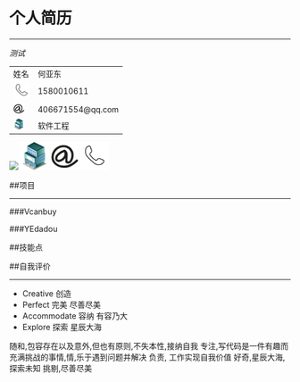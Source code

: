# 个人简历
***
*测试*
<table>
<tr>
<td>姓名</td>
<td>何亚东</td>
</tr>
<tr>
<td><img src='Image/call.png' width='30' height="30"/></td>
<td>1580010611</td>
</tr>
<tr>
<td><img src='Image/email.png' style='width:20px'/></td>
<td>406671554@qq.com</td>
</tr>
<tr><td><img src='Image/university.png' style='width:20px'/></td><td>软件工程</td></tr>
</table>

<img src="https://avatars1.githubusercontent.com/u/2958626?v=3&s=96" />
<img src='Image/university.png' style='width:50px'/>
<img src='Image/email.png' style='width:50px'/>
<img src='Image/call.png' style='width:50px'/>


##项目
***
###Vcanbuy

###YEdadou

##技能点

##自我评价
***
* Creative 		创造
* Perfect  		完美			尽善尽美
* Accommodate 	容纳			有容乃大
* Explore    	探索			星辰大海

随和,包容存在以及意外,但也有原则,不失本性,接纳自我 专注,写代码是一件有趣而充满挑战的事情,情,乐于遇到问题并解决 负责, 工作实现自我价值
好奇,星辰大海,探索未知
挑剔,尽善尽美



